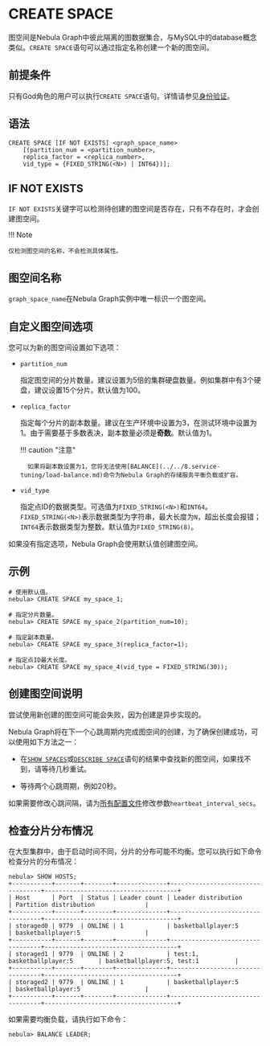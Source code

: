 # CREATE SPACE

图空间是Nebula Graph中彼此隔离的图数据集合，与MySQL中的database概念类似。`CREATE SPACE`语句可以通过指定名称创建一个新的图空间。

## 前提条件

只有God角色的用户可以执行`CREATE SPACE`语句。详情请参见[身份验证](../../7.data-security/1.authentication/1.authentication.md)。

## 语法

```ngql
CREATE SPACE [IF NOT EXISTS] <graph_space_name>
    [(partition_num = <partition_number>, 
    replica_factor = <replica_number>, 
    vid_type = {FIXED_STRING(<N>) | INT64})];
```

## IF NOT EXISTS

`IF NOT EXISTS`关键字可以检测待创建的图空间是否存在，只有不存在时，才会创建图空间。

!!! Note

    仅检测图空间的名称，不会检测具体属性。

## 图空间名称

`graph_space_name`在Nebula Graph实例中唯一标识一个图空间。

## 自定义图空间选项

您可以为新的图空间设置如下选项：

- `partition_num`

    指定图空间的分片数量。建议设置为5倍的集群硬盘数量。例如集群中有3个硬盘，建议设置15个分片。默认值为100。

- `replica_factor`

    指定每个分片的副本数量。建议在生产环境中设置为3，在测试环境中设置为1。由于需要基于多数表决，副本数量必须是**奇数**。默认值为1。

  !!! caution "注意"

        如果将副本数设置为1，您将无法使用[BALANCE](../../8.service-tuning/load-balance.md)命令为Nebula Graph的存储服务平衡负载或扩容。

- `vid_type`

    指定点ID的数据类型。可选值为`FIXED_STRING(<N>)`和`INT64`。`FIXED_STRING(<N>)`表示数据类型为字符串，最大长度为`N`，超出长度会报错；`INT64`表示数据类型为整数。默认值为`FIXED_STRING(8)`。

如果没有指定选项，Nebula Graph会使用默认值创建图空间。

## 示例

```ngql
# 使用默认值。
nebula> CREATE SPACE my_space_1; 

# 指定分片数量。
nebula> CREATE SPACE my_space_2(partition_num=10); 

# 指定副本数量。
nebula> CREATE SPACE my_space_3(replica_factor=1); 

# 指定点ID最大长度。
nebula> CREATE SPACE my_space_4(vid_type = FIXED_STRING(30)); 
```

## 创建图空间说明

尝试使用新创建的图空间可能会失败，因为创建是异步实现的。

Nebula Graph将在下一个心跳周期内完成图空间的创建，为了确保创建成功，可以使用如下方法之一：

- 在[`SHOW SPACES`](3.show-spaces.md)或[`DESCRIBE SPACE`](4.describe-space.md)语句的结果中查找新的图空间，如果找不到，请等待几秒重试。

- 等待两个心跳周期，例如20秒。

如果需要修改心跳间隔，请为[所有配置文件](../../5.configurations-and-logs/1.configurations/1.configurations.md)修改参数`heartbeat_interval_secs`。

## 检查分片分布情况

在大型集群中，由于启动时间不同，分片的分布可能不均衡。您可以执行如下命令检查分片的分布情况：

```ngql
nebula> SHOW HOSTS;
+-----------+-------+--------+--------------+----------------------------------+-------------------------------------+
| Host      | Port  | Status | Leader count | Leader distribution              | Partition distribution              |
+-----------+-------+--------+--------------+----------------------------------+-------------------------------------+
| storaged0 | 9779  | ONLINE | 1            | basketballplayer:5               | basketballplayer:5                  |
+-----------+-------+--------+--------------+----------------------------------+-------------------------------------+
| storaged1 | 9779  | ONLINE | 2            | test:1, basketballplayer:5       | basketballplayer:5, test:1          |
+-----------+-------+--------+--------------+----------------------------------+-------------------------------------+
| storaged2 | 9779  | ONLINE | 1            | basketballplayer:5               | basketballplayer:5                  |
+-----------+-------+--------+--------------+----------------------------------+-------------------------------------+
```

如果需要均衡负载，请执行如下命令：

```ngql
nebula> BALANCE LEADER;
```